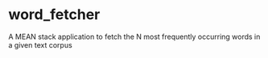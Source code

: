 # word_fetcher
A MEAN stack application to fetch the N most frequently occurring words in a given text corpus
